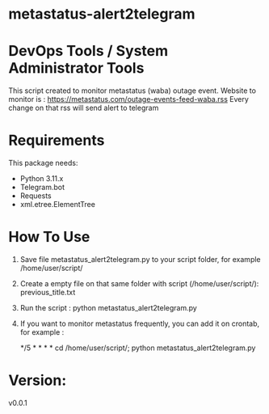 # metastatus-alert2telegram
# DevOps Tools / System Administrator Tools

This script created to monitor metastatus (waba) outage event. Website to monitor is : https://metastatus.com/outage-events-feed-waba.rss
Every change on that rss will send alert to telegram


# Requirements
This package needs:
- Python 3.11.x
- Telegram.bot
- Requests
- xml.etree.ElementTree

# How To Use

1. Save file metastatus_alert2telegram.py to your script folder, for example /home/user/script/
2. Create a empty file on that same folder with script (/home/user/script/): previous_title.txt
3. Run the script :
   python metastatus_alert2telegram.py
4. If you want to monitor metastatus frequently, you can add it on crontab, for example :

   */5 * * * * cd /home/user/script/; python metastatus_alert2telegram.py


# Version:
v0.0.1
